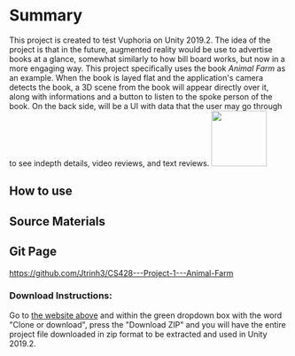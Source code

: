 # Summary
<body>This project is created to test Vuphoria on Unity 2019.2. The idea of the project is that in the future, augmented reality would be use to advertise books at a glance, somewhat similarly to how bill board works, but now in a more engaging way. This project specifically uses the book <i>Animal Farm</i> as an example. When the book is layed flat and the application's camera detects the book, a 3D scene from the book will appear directly over it, along with informations and a button to listen to the spoke person of the book. On the back side, will be a UI with data that the user may go through to see indepth details, video reviews, and text reviews.</body>

<img src="https://github.com/Jtrinh3/CS428---Project-1---Animal-Farm/raw/master/Assets/Resources/images/front%20cover%20photo.jpg" width="100">

## How to use


## Source Materials


## Git Page
https://github.com/Jtrinh3/CS428---Project-1---Animal-Farm
### Download Instructions:
Go to [the website above](https://github.com/Jtrinh3/CS428---Project-1---Animal-Farm) and within the green dropdown box with the word "Clone or download", press the "Download ZIP" and you will have the entire project file downloaded in zip format to be extracted and used in Unity 2019.2.
